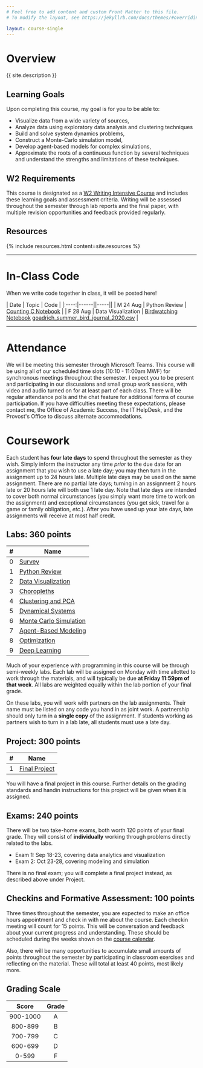 ```yaml
---
# Feel free to add content and custom Front Matter to this file.
# To modify the layout, see https://jekyllrb.com/docs/themes/#overriding-theme-defaults

layout: course-single
---
```


# <a name="description">Overview</a>

{{ site.description }}

## <a name="goals">Learning Goals</a>

Upon completing this course, my goal is for you to be able to:

* Visualize data from a wide variety of sources,
* Analyze data using exploratory data analysis and clustering techniques
* Build and solve system dynamics problems,
* Construct a Monte-Carlo simulation model,
* Develop agent-based models for complex simulations,
* Approximate the roots of a continuous function by several techniques and understand the strengths and limitations of these techniques.

## W2 Requirements

This course is designated as a <a href="https://www.hendrix.edu/Faculty_Handbook/2020-2021/Academic_Policies_and_Procedures/F_2_c__Writing_Across_the_Curriculum/">W2 Writing Intensive Course</a> and
includes these learning goals and assessment criteria. Writing will be assessed throughout
the semester through lab reports and the final paper, with multiple revision
opportunities and feedback provided regularly.

## <a name="resources">Resources</a>

{% include resources.html content=site.resources %}

<hr>

# <a name="inclasscode">In-Class Code</a>

When we write code together in class, it will be posted here!

| Date | Topic | Code |
|:----:|------||-----||
| M 24 Aug | Python Review | [Counting C Notebook](https://nbviewer.jupyter.org/urls/hendrix-cs.github.io/csci285/assets/code/Counting_Cs.ipynb) |
| F 28 Aug | Data Visualization | [Birdwatching Notebook](https://nbviewer.jupyter.org/urls/hendrix-cs.github.io/csci285/assets/code/Goadrich%20Bird%20Data.ipynb)
[goadrich_summer_bird_journal_2020.csv]({{site.baseurl}}/data/goadrich_summer_bird_journal_2020.csv) |

<hr>

# Attendance

We will be meeting this semester through Microsoft Teams.
This course will be using all of our scheduled time slots (10:10 - 11:00am MWF) for synchronous meetings
throughout the semester. I expect you to be present and participating in our discussions
and small group work sessions, with video and audio turned on for at least part of
each class. There will be regular attendance polls and the chat feature for additional
forms of course participation. If you have difficulties meeting these expectations,
please contact me, the Office of Academic Success, the IT HelpDesk, and the Provost's Office
to discuss alternate accommodations.

# Coursework

Each student has **four late days** to spend throughout the semester as they wish.
Simply inform the instructor any time *prior* to the due date for an assignment
that you wish to use a late day; you may then turn in the assignment up to 24
hours late. Multiple late days may be used on the same assignment. There are no
partial late days; turning in an assignment 2 hours late or 20 hours late will
both use 1 late day. Note that late days are intended to cover both normal
circumstances (you simply want more time to work on the assignment) and
exceptional circumstances (you get sick, travel for a game or family
obligation, *etc.*). After you have used up your late days, late assignments
will receive at most half credit.

<!--
| #  | Name |
|:--:|-----|
|0 | [Info Sheet](https://docs.google.com/forms/d/e/1FAIpQLSdtxgmw2tL6IzzK0qq3Fw2h2FTFmGHoTRs8p6wTfTToUn7pZg/viewform?usp=sf_link) |
-->

## <a name="labs">Labs</a>: 360 points

| #  | Name |
|:--:|-----|
|0 | [Survey](https://forms.gle/9MBCMbJe1THhxX3n6) |
|1 | [Python Review]({{site.baseurl}}/labs/python-review.html) |
|2 | [Data Visualization]({{site.baseurl}}/labs/visualization.html) |
|3 | [Choropleths]({{site.baseurl}}/labs/gismashup.html) |
|4 | [Clustering and PCA]({{site.baseurl}}/labs/kmeans-pca.html) |
|5 | [Dynamical Systems]({{site.baseurl}}/labs/dynamical.html) |
|6 | [Monte Carlo Simulation]({{site.baseurl}}/labs/montecarlo.html) |
|7 | [Agent-Based Modeling]({{site.baseurl}}/labs/abm.html) |
|8 | [Optimization]({{site.baseurl}}/labs/optimization.html) |
|9 | [Deep Learning]({{site.baseurl}}/labs/deep-learning.html) |

Much of your experience with programming in this course will be through semi-weekly labs. Each lab will be assigned on Monday with time allotted to work through the materials, and will typically be due **at Friday 11:59pm of that week**. All labs are weighted equally within the lab portion of your final grade.

On these labs, you will work with partners on the lab assignments. Their name must be listed on any code you hand in as joint work. A partnership should only turn in a **single copy** of the assignment. If students working as partners wish to turn in a lab late, all students must use a late day.

## <a name="projects">Project</a>: 300 points

| #  | Name |
|:--:|-----|
|1 | [Final Project]({{site.baseurl}}/projects/project.html)  |

You will have a final project in this course.
Further details on the grading standards and handin instructions for this
project will be given when it is assigned.

## <a name="exams">Exams</a>: 240 points

There will be two take-home exams, both worth 120 points of
your final grade. They will consist of **individually** working through
problems directly related to the labs.

* Exam 1: Sep 18-23, covering data analytics and visualization
* Exam 2: Oct 23-28, covering modeling and simulation

There is no final exam; you will complete a final project instead, as described above under Project.

## <a name="hwqz">Checkins and Formative Assessment</a>: 100 points

Three times throughout the semester, you are expected to
make an office hours appointment and check in with me about the course. Each checkin
meeting will count for 15 points.
This will be conversation and feedback about your current progress and understanding.
These should be scheduled during the weeks shown
on the [course calendar](https://app.teamgantt.com/public/projects/calendar/2020-08-01?ids=2238941&projectIds=2238941&publicKeys=fItPsEP7nOQ4).

Also, there will be many opportunities to accumulate small amounts of points
throughout the semester by participating in classroom exercises and
reflecting on the material. These will total at least 40 points, most likely more.

## <a name="scale">Grading Scale</a>

| Score  | Grade  |
|:------:|:------:|
| 900-1000  | A   |
| 800-899   | B   |
| 700-799   | C   |
| 600-699   | D   |
| 0-599     | F   |
